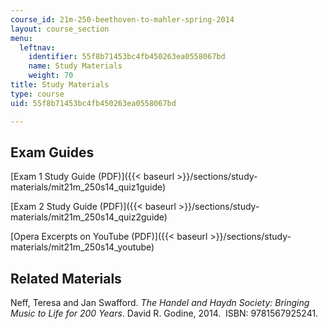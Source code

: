 ```yaml
---
course_id: 21m-250-beethoven-to-mahler-spring-2014
layout: course_section
menu:
  leftnav:
    identifier: 55f8b71453bc4fb450263ea0558067bd
    name: Study Materials
    weight: 70
title: Study Materials
type: course
uid: 55f8b71453bc4fb450263ea0558067bd

---
```


Exam Guides
-----------

[Exam 1 Study Guide (PDF)]({{< baseurl >}}/sections/study-materials/mit21m_250s14_quiz1guide)

[Exam 2 Study Guide (PDF)]({{< baseurl >}}/sections/study-materials/mit21m_250s14_quiz2guide)

[Opera Excerpts on YouTube (PDF)]({{< baseurl >}}/sections/study-materials/mit21m_250s14_youtube)

Related Materials
-----------------

Neff, Teresa and Jan Swafford. _The Handel and Haydn Society: Bringing Music to Life for 200 Years_. David R. Godine, 2014.  ISBN: 9781567925241.